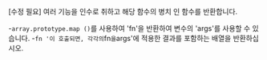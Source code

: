 [수정 필요]
여러 기능을 인수로 취하고 해당 함수의 병치 인 함수를 반환합니다.

-`array.prototype.map ()`를 사용하여 'fn'을 반환하여 변수의 'args'를 사용할 수 있습니다.
-`fn '이 호출되면, 각각의`fn`을`args'에 적용한 결과를 포함하는 배열을 반환하십시오.